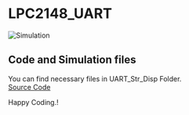 # LPC2148_UART
![Simulation](https://user-images.githubusercontent.com/43054456/66097027-86d08100-e5ba-11e9-88d8-93c04191f7c8.PNG)
## Code and Simulation files
You can find necessary files in UART_Str_Disp Folder.\
[Source Code](https://github.com/AasaiAlangaram/LPC2148_UART/blob/master/UART0_Str%20Disp/UART0_Str%20Disp.c)

Happy Coding.!  
